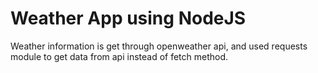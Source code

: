 # Weather App using NodeJS

Weather information is get through openweather api, and used requests module to get data from api instead of fetch method.